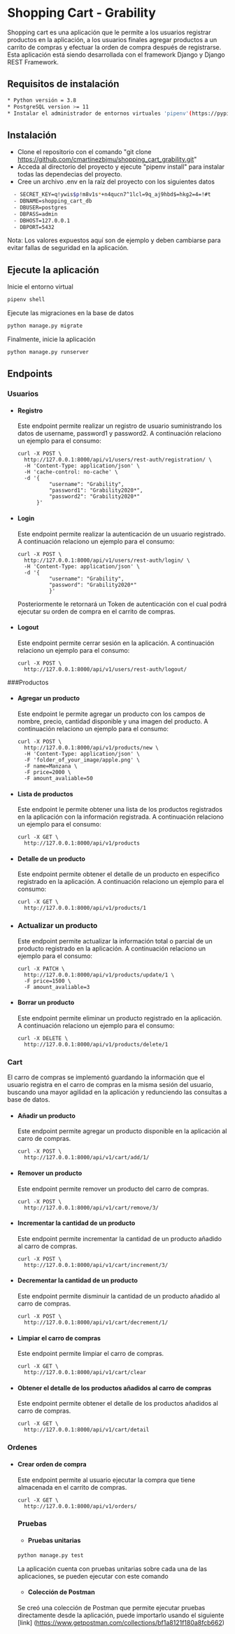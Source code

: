 # Shopping Cart - Grability



Shopping cart es una aplicación que le permite a los usuarios registrar productos en la aplicación, a los usuarios finales agregar productos a un carrito de compras y efectuar la orden de compra después de registrarse. Esta aplicación está siendo desarrollada con el framework Django y Django REST Framework.

## Requisitos de instalación

```bash
* Python versión = 3.8
* PostgreSQL version >= 11
* Instalar el administrador de entornos virtuales 'pipenv'(https://pypi.org/project/pipenv/) 
```

## Instalación

- Clone el repositorio con el comando "git clone https://github.com/cmartinezbjmu/shopping_cart_grability.git"
- Acceda al directorio del proyecto y ejecute "pipenv install" para instalar todas las dependecias del proyecto.
- Cree un archivo .env en la raíz del proyecto con los siguientes datos

```bash
  - SECRET_KEY=q!ywis$p!m8v1s*+n4qucn7^1lcl=9q_aj9hbd$=hkg2=4=!#t
  - DBNAME=shopping_cart_db
  - DBUSER=postgres
  - DBPASS=admin
  - DBHOST=127.0.0.1
  - DBPORT=5432
```

Nota: Los valores expuestos aquí son de ejemplo y deben cambiarse para evitar fallas de seguridad en la aplicación.

## Ejecute la aplicación

Inicie el entorno virtual

```bash
pipenv shell
```

Ejecute las migraciones en la base de datos

```bash
python manage.py migrate
```

Finalmente, inicie la aplicación

```bash
python manage.py runserver
```



## Endpoints

### Usuarios

- #### Registro

  Este endpoint permite realizar un registro de usuario suministrando los datos de username, password1 y password2. A continuación relaciono un ejemplo para el consumo:

  ```
  curl -X POST \
    http://127.0.0.1:8000/api/v1/users/rest-auth/registration/ \
    -H 'Content-Type: application/json' \
    -H 'cache-control: no-cache' \
    -d '{
            "username": "Grability",
            "password1": "Grability2020*",
            "password2": "Grability2020*"
        }'
  ```

- #### Login

  Este endpoint permite realizar la autenticación de un usuario registrado. A continuación relaciono un ejemplo para el consumo:

  ```
  curl -X POST \
    http://127.0.0.1:8000/api/v1/users/rest-auth/login/ \
    -H 'Content-Type: application/json' \
    -d '{
            "username": "Grability",
            "password": "Grability2020*"
  			}'
  ```

  Posteriormente le retornará un Token de autenticación con el cual podrá ejecutar su orden de compra en el carrito de compras.

- #### Logout

  Este endpoint permite cerrar sesión en la aplicación. A continuación relaciono un ejemplo para el consumo:

  ```
  curl -X POST \
    http://127.0.0.1:8000/api/v1/users/rest-auth/logout/
  ```

###Productos

- #### Agregar un producto

  Este endpoint le permite agregar un producto con los campos de nombre, precio, cantidad disponible y una imagen del producto. A continuación relaciono un ejemplo para el consumo:

  ```
  curl -X POST \
    http://127.0.0.1:8000/api/v1/products/new \
    -H 'Content-Type: application/json' \
    -F 'folder_of_your_image/apple.png' \
    -F name=Manzana \
    -F price=2000 \
    -F amount_avaliable=50
  ```

- #### Lista de productos

  Este endpoint le permite obtener una lista de los productos registrados en la aplicación con la información registrada. A continuación relaciono un ejemplo para el consumo:

  ```
  curl -X GET \
    http://127.0.0.1:8000/api/v1/products
  ```

- #### Detalle de un producto

  Este endpoint permite obtener el detalle de un producto en especifico registrado en la aplicación. A continuación relaciono un ejemplo para el consumo:

  ```
  curl -X GET \
    http://127.0.0.1:8000/api/v1/products/1
  ```

- ### Actualizar un producto

  Este endpoint permite actualizar la información total o parcial de un producto registrado en la aplicación. A continuación relaciono un ejemplo para el consumo:

  ```
  curl -X PATCH \
    http://127.0.0.1:8000/api/v1/products/update/1 \
    -F price=1500 \
    -F amount_avaliable=3
  ```

- #### Borrar un producto

  Este endpoint permite eliminar un producto registrado en la aplicación. A continuación relaciono un ejemplo para el consumo:

  ```
  curl -X DELETE \
    http://127.0.0.1:8000/api/v1/products/delete/1 
  ```

### Cart

El carro de compras se implementó guardando la información que el usuario registra en el carro de compras en la misma sesión del usuario, buscando una mayor agilidad en la aplicación y redunciendo las consultas a base de datos. 

- #### Añadir un producto

  Este endpoint permite agregar un producto disponible en la aplicación al carro de compras.

  ```
  curl -X POST \
    http://127.0.0.1:8000/api/v1/cart/add/1/
  ```

- #### Remover un producto

  Este endpoint permite remover un producto del carro de compras.

  ```
  curl -X POST \
    http://127.0.0.1:8000/api/v1/cart/remove/3/
  ```

- #### Incrementar la cantidad de un producto

  Este endpoint permite incrementar la cantidad de un producto añadido al carro de compras.

  ```
  curl -X POST \
    http://127.0.0.1:8000/api/v1/cart/increment/3/
  ```

- #### Decrementar la cantidad de un producto

  Este endpoint permite disminuir la cantidad de un producto añadido al carro de compras.

  ```
  curl -X POST \
    http://127.0.0.1:8000/api/v1/cart/decrement/1/
  ```

- #### Limpiar el carro de compras

  Este endpoint permite limpiar el carro de compras.

  ```
  curl -X GET \
    http://127.0.0.1:8000/api/v1/cart/clear
  ```

- #### Obtener el detalle de los productos añadidos al carro de compras

  Este endpoint permite obtener el detalle de los productos añadidos al carro de compras.

  ```
  curl -X GET \
    http://127.0.0.1:8000/api/v1/cart/detail
  ```

### Ordenes

- #### Crear orden de compra

  Este endpoint permite al usuario ejecutar la compra que tiene almacenada en el carrito de compras.

  ```
  curl -X GET \
    http://127.0.0.1:8000/api/v1/orders/
  ```
  
  ### Pruebas
  
  - #### Pruebas unitarias
  ```bash
  python manage.py test
  ```
  La aplicación cuenta con pruebas unitarias sobre cada una de las aplicaciones, se pueden ejecutar con este comando
  
  - #### Colección de Postman
  
  Se creó una colección de Postman que permite ejecutar pruebas directamente desde la aplicación, puede importarlo usando el siguiente [link] (https://www.getpostman.com/collections/bf1a8121f180a8fcb662)
